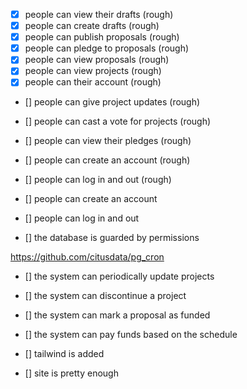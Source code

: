 - [X] people can view their drafts (rough)
- [X] people can create drafts (rough)
- [X] people can publish proposals (rough)
- [X] people can pledge to proposals (rough)
- [X] people can view proposals (rough)
- [X] people can view projects (rough)
- [X] people can their account (rough)
- [] people can give project updates (rough)

- [] people can cast a vote for projects (rough)
- [] people can view their pledges (rough)



- [] people can create an account (rough)
- [] people can log in and out (rough)
- [] people can create an account
- [] people can log in and out
- [] the database is guarded by permissions


https://github.com/citusdata/pg_cron

- [] the system can periodically update projects
- [] the system can discontinue a project
- [] the system can mark a proposal as funded
- [] the system can pay funds based on the schedule

- [] tailwind is added
- [] site is pretty enough
